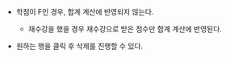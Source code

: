 - 학점이 F인 경우, 합계 계산에 반영되지 않는다.
    - 재수강을 했을 경우 재수강으로 받은 점수만 합계 계산에 반영된다.
 
- 원하는 행을 클릭 후 삭제를 진행할 수 있다.
